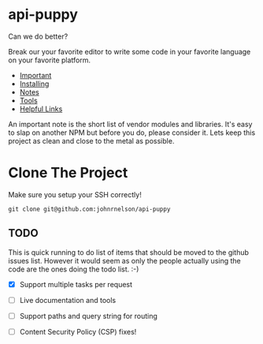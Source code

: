 # api-puppy
Can we do better?

Break our your favorite editor to write some code in your favorite language on your 
favorite platform.

 
- [Important](#important) 
- [Installing](Notes/installing.md) 
- [Notes](Notes)
- [Tools](Tools) 
- [Helpful Links](Notes/links.md)


 
An important note is the short list of vendor modules and libraries. It's easy 
to slap on another NPM but before you do, please consider it. Lets keep 
this project as clean and close to the metal as possible. 



# Clone The Project
Make sure you setup your SSH correctly!

    git clone git@github.com:johnrnelson/api-puppy


 

## TODO
This is quick running to do list of items that should be moved to the github issues list. 
However it would seem as only the people actually using the code are the ones doing the 
todo list. :-)

- [x] Support multiple tasks per request  
- [ ] Live documentation and tools
- [ ] Support paths and query string for routing
- [ ] Content Security Policy (CSP) fixes!
 

